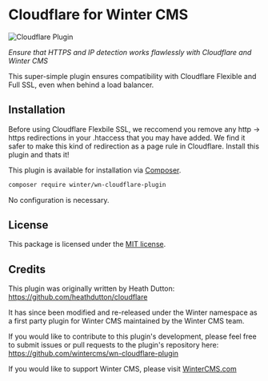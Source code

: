 # Cloudflare for Winter CMS

![Cloudflare Plugin](https://user-images.githubusercontent.com/15900351/193171675-b8104470-3288-47f7-8d45-f52e6f5cafb2.png)

*Ensure that HTTPS and IP detection works flawlessly with Cloudflare and Winter CMS*

This super-simple plugin ensures compatibility with Cloudflare Flexible and Full SSL, even when behind a load balancer.

## Installation

Before using Cloudflare Flexbile SSL, we reccomend you remove any http -> https redirections in your .htaccess that you may have added. We find it safer to make this kind of redirection as a page rule in Cloudflare. Install this plugin and thats it!

This plugin is available for installation via [Composer](http://getcomposer.org/).

```bash
composer require winter/wn-cloudflare-plugin
```

No configuration is necessary.

## License

This package is licensed under the [MIT license](https://github.com/wintercms/wn-cloudflare-plugin/blob/master/LICENSE.txt).

## Credits
This plugin was originally written by Heath Dutton: https://github.com/heathdutton/cloudflare

It has since been modified and re-released under the Winter namespace as a first party plugin for Winter CMS maintained by the Winter CMS team.

If you would like to contribute to this plugin's development, please feel free to submit issues or pull requests to the plugin's repository here: https://github.com/wintercms/wn-cloudflare-plugin

If you would like to support Winter CMS, please visit [WinterCMS.com](https://wintercms.com/support)
